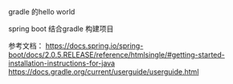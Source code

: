 gradle 的hello world

spring boot 结合gradle 构建项目


参考文档：
https://docs.spring.io/spring-boot/docs/2.0.5.RELEASE/reference/htmlsingle/#getting-started-installation-instructions-for-java
https://docs.gradle.org/current/userguide/userguide.html
